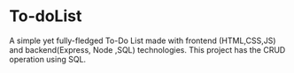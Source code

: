 # To-doList
A simple yet fully-fledged To-Do List made with frontend (HTML,CSS,JS) and backend(Express, Node ,SQL) technologies.
This project has the CRUD operation using SQL.
